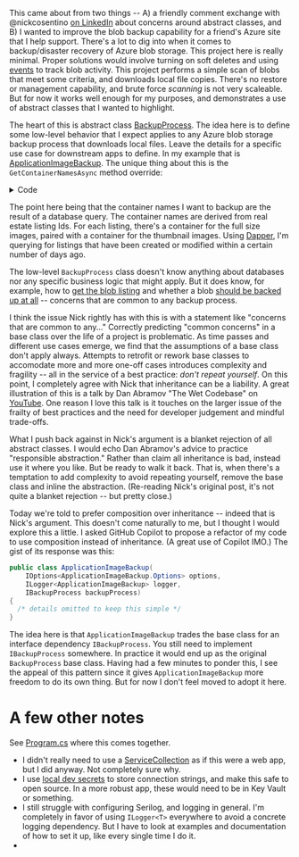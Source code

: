 This came about from two things -- A) a friendly comment exchange with @nickcosentino [on LinkedIn](https://www.linkedin.com/posts/nickcosentino_csharp-dotnet-oop-activity-7280100552305221632-h_t9?utm_source=share&utm_medium=member_desktop) about concerns around abstract classes, and B) I wanted to improve the blob backup capability for a friend's Azure site that I help support. There's a lot to dig into when it comes to backup/disaster recovery of Azure blob storage. This project here is really minimal. Proper solutions would involve turning on soft deletes and using [events](https://learn.microsoft.com/en-us/azure/storage/blobs/storage-blob-event-overview) to track blob activity. This project performs a simple scan of blobs that meet some criteria, and downloads local file copies. There's no restore or management capability, and brute force _scanning_ is not very scaleable. But for now it works well enough for my purposes, and demonstrates a use of abstract classes that I wanted to highlight.

The heart of this is abstract class [BackupProcess](https://github.com/adamfoneil/BlobBackup/blob/master/Abstractions/BackupProcess.cs). The idea here is to define some low-level behavior that I expect applies to any Azure blob storage backup process that downloads local files. Leave the details for a specific use case for downstream apps to define. In my example that is [ApplicationImageBackup](https://github.com/adamfoneil/BlobBackup/blob/master/ConsoleApp/ApplicationImageBackup.cs). The unique thing about this is the `GetContainerNamesAsync` method override:

<details>
  <summary>Code</summary>

  ```csharp
protected override async Task<string[]> GetContainerNamesAsync()
{
    using var cn = new SqlConnection(_options.DatabaseConnectionString);

    var results = await cn.QueryAsync<int>(
        @"SELECT 
            [Id]
        FROM 
            [dbo].[Listing]
        WHERE
            DATEDIFF(d, COALESCE([DateModified], [DateCreated]), getdate()) <= @daysBack", new { daysBack = _options.DaysBack });

    return results.SelectMany(id => new string[] { $"listing-{id}", $"listing-{id}-thumb" }).ToArray();
```
</details>

The point here being that the container names I want to backup are the result of a database query. The container names are derived from real estate listing Ids. For each listing, there's a container for the full size images, paired with a container for the thumbnail images. Using [Dapper](https://github.com/DapperLib/Dapper), I'm querying for listings that have been created or modified within a certain number of days ago.

The low-level `BackupProcess` class doesn't know anything about databases nor any specific business logic that might apply. But it does know, for example, how to [get the blob listing](https://github.com/adamfoneil/BlobBackup/blob/master/Abstractions/BackupProcess.cs#L34) and whether a blob [should be backed up at all](https://github.com/adamfoneil/BlobBackup/blob/master/Abstractions/BackupProcess.cs#L38)
 -- concerns that are common to any backup process.
 
I think the issue Nick rightly has with this is with a statement like "concerns that are common to any..." Correctly predicting "common concerns" in a base class over the life of a project is problematic. As time passes and different use cases emerge, we find that the assumptions of a base class don't apply always. Attempts to retrofit or rework base classes to accomodate more and more one-off cases introduces complexity and fragility -- all in the service of a best practice: _don't repeat yourself_. On this point, I completely agree with Nick that inheritance can be a liability. A great illustration of this is a talk by Dan Abramov "The Wet Codebase" on [YouTube](https://youtu.be/17KCHwOwgms?si=17jMC8X3qxiBZrcB). One reason I love this talk is it touches on the larger issue of the frailty of best practices and the need for developer judgement and mindful trade-offs.

What I push back against in Nick's argument is a blanket rejection of all abstract classes. I would echo Dan Abramov's advice to practice "responsible abstraction." Rather than claim all inheritance is bad, instead use it where you like. But be ready to walk it back. That is, when there's a temptation to add complexity to avoid repeating yourself, remove the base class and inline the abstraction. (Re-reading Nick's original post, it's not quite a blanket rejection -- but pretty close.)

Today we're told to prefer composition over inheritance -- indeed that is Nick's argument. This doesn't come naturally to me, but I thought I would explore this a little. I asked GitHub Copilot to propose a refactor of my code to use composition instead of inheritance. (A great use of Copilot IMO.) The gist of its response was this:

```csharp
public class ApplicationImageBackup(
    IOptions<ApplicationImageBackup.Options> options,
    ILogger<ApplicationImageBackup> logger,
    IBackupProcess backupProcess)
{
  /* details omitted to keep this simple */
}
```
The idea here is that `ApplicationImageBackup` trades the base class for an interface dependency `IBackupProcess`. You still need to implement `IBackupProcess` somewhere. In practice it would end up as the original `BackupProcess` base class. Having had a few minutes to ponder this, I see the appeal of this pattern since it gives `ApplicationImageBackup` more freedom to do its own thing. But for now I don't feel moved to adopt it here.

# A few other notes
See [Program.cs](https://github.com/adamfoneil/BlobBackup/blob/master/ConsoleApp/Program.cs) where this comes together.
- I didn't really need to use a [ServiceCollection](https://github.com/adamfoneil/BlobBackup/blob/master/ConsoleApp/Program.cs#L21) as if this were a web app, but I did anyway. Not completely sure why.
- I use [local dev secrets](https://github.com/adamfoneil/BlobBackup/blob/master/ConsoleApp/Program.cs#L9) to store connection strings, and make this safe to open source. In a more robust app, these would need to be in Key Vault or something.
- I still struggle with configuring Serilog, and logging in general. I'm completely in favor of using `ILogger<T>` everywhere to avoid a concrete logging dependency. But I have to look at examples and documentation of how to set it up, like every single time I do it.
- 
